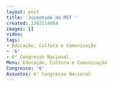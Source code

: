 ```yaml
---
layout: post
title: 'Juventude do MST '
created: 1392114864
images: []
video: 
tags:
- Educação, Cultura e Comunicação
- '6'
- 6° Congresso Nacional
Menu: Educação, Cultura e Comunicação
Congresso: '6'
Assuntos: 6° Congresso Nacional
---
```



